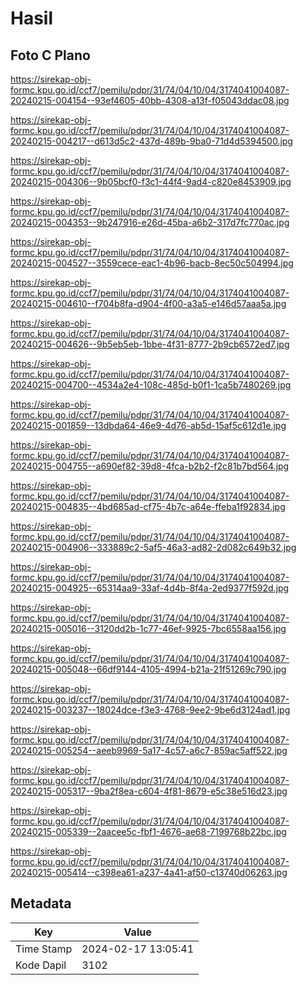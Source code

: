 # Hasil

## Foto C Plano

https://sirekap-obj-formc.kpu.go.id/ccf7/pemilu/pdpr/31/74/04/10/04/3174041004087-20240215-004154--93ef4605-40bb-4308-a13f-f05043ddac08.jpg

https://sirekap-obj-formc.kpu.go.id/ccf7/pemilu/pdpr/31/74/04/10/04/3174041004087-20240215-004217--d613d5c2-437d-489b-9ba0-71d4d5394500.jpg

https://sirekap-obj-formc.kpu.go.id/ccf7/pemilu/pdpr/31/74/04/10/04/3174041004087-20240215-004306--9b05bcf0-f3c1-44f4-9ad4-c820e8453909.jpg

https://sirekap-obj-formc.kpu.go.id/ccf7/pemilu/pdpr/31/74/04/10/04/3174041004087-20240215-004353--9b247916-e26d-45ba-a6b2-317d7fc770ac.jpg

https://sirekap-obj-formc.kpu.go.id/ccf7/pemilu/pdpr/31/74/04/10/04/3174041004087-20240215-004527--3559cece-eac1-4b96-bacb-8ec50c504994.jpg

https://sirekap-obj-formc.kpu.go.id/ccf7/pemilu/pdpr/31/74/04/10/04/3174041004087-20240215-004610--f704b8fa-d904-4f00-a3a5-e146d57aaa5a.jpg

https://sirekap-obj-formc.kpu.go.id/ccf7/pemilu/pdpr/31/74/04/10/04/3174041004087-20240215-004626--9b5eb5eb-1bbe-4f31-8777-2b9cb6572ed7.jpg

https://sirekap-obj-formc.kpu.go.id/ccf7/pemilu/pdpr/31/74/04/10/04/3174041004087-20240215-004700--4534a2e4-108c-485d-b0f1-1ca5b7480269.jpg

https://sirekap-obj-formc.kpu.go.id/ccf7/pemilu/pdpr/31/74/04/10/04/3174041004087-20240215-001859--13dbda64-46e9-4d76-ab5d-15af5c612d1e.jpg

https://sirekap-obj-formc.kpu.go.id/ccf7/pemilu/pdpr/31/74/04/10/04/3174041004087-20240215-004755--a690ef82-39d8-4fca-b2b2-f2c81b7bd564.jpg

https://sirekap-obj-formc.kpu.go.id/ccf7/pemilu/pdpr/31/74/04/10/04/3174041004087-20240215-004835--4bd685ad-cf75-4b7c-a64e-ffeba1f92834.jpg

https://sirekap-obj-formc.kpu.go.id/ccf7/pemilu/pdpr/31/74/04/10/04/3174041004087-20240215-004906--333889c2-5af5-46a3-ad82-2d082c649b32.jpg

https://sirekap-obj-formc.kpu.go.id/ccf7/pemilu/pdpr/31/74/04/10/04/3174041004087-20240215-004925--65314aa9-33af-4d4b-8f4a-2ed9377f592d.jpg

https://sirekap-obj-formc.kpu.go.id/ccf7/pemilu/pdpr/31/74/04/10/04/3174041004087-20240215-005016--3120dd2b-1c77-46ef-9925-7bc6558aa156.jpg

https://sirekap-obj-formc.kpu.go.id/ccf7/pemilu/pdpr/31/74/04/10/04/3174041004087-20240215-005048--66df9144-4105-4994-b21a-21f51269c790.jpg

https://sirekap-obj-formc.kpu.go.id/ccf7/pemilu/pdpr/31/74/04/10/04/3174041004087-20240215-003237--18024dce-f3e3-4768-9ee2-9be6d3124ad1.jpg

https://sirekap-obj-formc.kpu.go.id/ccf7/pemilu/pdpr/31/74/04/10/04/3174041004087-20240215-005254--aeeb9969-5a17-4c57-a6c7-859ac5aff522.jpg

https://sirekap-obj-formc.kpu.go.id/ccf7/pemilu/pdpr/31/74/04/10/04/3174041004087-20240215-005317--9ba2f8ea-c604-4f81-8679-e5c38e516d23.jpg

https://sirekap-obj-formc.kpu.go.id/ccf7/pemilu/pdpr/31/74/04/10/04/3174041004087-20240215-005339--2aacee5c-fbf1-4676-ae68-7199768b22bc.jpg

https://sirekap-obj-formc.kpu.go.id/ccf7/pemilu/pdpr/31/74/04/10/04/3174041004087-20240215-005414--c398ea61-a237-4a41-af50-c13740d06263.jpg


## Metadata

| Key        | Value               |
| ---------- | ------------------- |
| Time Stamp | 2024-02-17 13:05:41 |
| Kode Dapil | 3102                |



